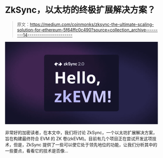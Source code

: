 # ZkSync，以太坊的终极扩展解决方案？

> 原文：<https://medium.com/coinmonks/zksync-the-ultimate-scaling-solution-for-ethereum-5f64ffc0c490?source=collection_archive---------14----------------------->

![](img/c16e0759e47c295b39803e5474433c69.png)

非常好的加密读者，在本文中，我们将讨论 ZkSync，一个以太坊扩展解决方案，旨在构建最终符合 EVM 的 ZK 卷(zkEVM)。目前有几个项目正在尝试开发这项技术，但是，ZkSync 提供了一些可以使它处于领先地位的功能，让我们分析其中的一些要点，看看它的技术是否像…